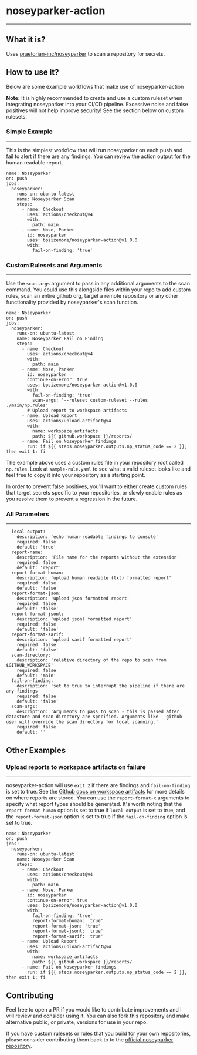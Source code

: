 # noseyparker-action
---
## What it is?
Uses [praetorian-inc/noseyparker](https://github.com/praetorian-inc/noseyparker) to scan a repository for secrets.

## How to use it?
Below are some example workflows that make use of noseyparker-action

**Note:** It is highly recommended to create and use a custom ruleset when integrating noseyparker into your CI/CD pipeline. Excessive noise and false positives will not help improve security! See the section below on custom rulesets.

### Simple Example
---
This is the simplest workflow that will run noseyparker on each push and fail to alert if there are any findings. You can review the action output for the human readable report.
```
name: Noseyparker
on: push
jobs:
  noseyparker:
    runs-on: ubuntu-latest
    name: Noseyparker Scan
    steps:
      - name: Checkout
        uses: actions/checkout@v4
        with:
          path: main
      - name: Nose, Parker
        id: noseyparker
        uses: bpsizemore/noseyparker-action@v1.0.0
        with:
          fail-on-finding: 'true'
```



### Custom Rulesets and Arguments
---
Use the `scan-args` argument to pass in any additional arguments to the scan command. You could use this alongside files within your repo to add custom rules, scan an entire github org, target a remote repository or any other functionality provided by noseyparker's scan function.
```
name: Noseyparker
on: push
jobs:
  noseyparker:
    runs-on: ubuntu-latest
    name: Noseyparker Fail on Finding
    steps:
      - name: Checkout
        uses: actions/checkout@v4
        with:
          path: main
      - name: Nose, Parker
        id: noseyparker
        continue-on-error: true
        uses: bpsizemore/noseyparker-action@v1.0.0
        with:
          fail-on-finding: 'true'
          scan-args: '--ruleset custom-ruleset --rules ./main/np.rules'
        # Upload report to workspace artifacts
      - name: Upload Report
        uses: actions/upload-artifact@v4
        with:
          name: workspace_artifacts
          path: ${{ github.workspace }}/reports/
      - name: Fail on Noseyparker findings
        run: if ${{ steps.noseyparker.outputs.np_status_code == 2 }}; then exit 1; fi
```

The example above uses a custom rules file in your repository root called `np.rules`. Look at `sample-rule.yaml` to see what a valid ruleset looks like and feel free to copy it into your repository as a starting point. 

In order to prevent false positives, you'll want to either create custom rules that target secrets specific to your repositories, or slowly enable rules as you resolve them to prevent a regression in the future.

### All Parameters
---
```
  local-output:
    description: 'echo human-readable findings to console'
    required: false
    default: 'true'
  report-name:
    description: 'File name for the reports without the extension'
    required: false
    default: 'report'
  report-format-human:
    description: 'upload human readable (txt) formatted report'
    required: false
    default: 'false'
  report-format-json:
    description: 'upload json formatted report'
    required: false
    default: 'false'
  report-format-jsonl:
    description: 'upload jsonl formatted report'
    required: false
    default: 'false'
  report-format-sarif:
    description: 'upload sarif formatted report'
    required: false
    default: 'false'
  scan-directory:
    description: 'relative directory of the repo to scan from $GITHUB_WORKSPACE'
    required: false
    default: 'main'
  fail-on-finding:
    description: 'set to true to interrupt the pipeline if there are any findings'
    required: false
    default: 'false'
  scan-args:
    description: 'Arguments to pass to scan - this is passed after datastore and scan-directory are specified. Arguments like --github-user will override the scan directory for local scanning.'
    required: false
    default: ''
```

## Other Examples

### Upload reports to workspace artifacts on failure
---
noseyparker-action will use `exit 2` if there are findings and `fail-on-finding` is set to true. See the [Github docs on workspace artifacts](https://docs.github.com/en/actions/using-workflows/storing-workflow-data-as-artifacts) for more details on where reports are stored.
You can use the `report-format-x` arguments to specify what report types should be generated. It's worth noting that the `report-format-human` option is set to true if `local-output` is set to true, and the `report-format-json` option is set to true if the `fail-on-finding` option is set to true. 

```
name: Noseyparker
on: push
jobs:
  noseyparker:
    runs-on: ubuntu-latest
    name: Noseyparker Scan
    steps:
      - name: Checkout
        uses: actions/checkout@v4
        with:
          path: main
      - name: Nose, Parker
        id: noseyparker
        continue-on-error: true
        uses: bpsizemore/noseyparker-action@v1.0.0
        with:
          fail-on-finding: 'true'
          report-format-human: 'true'
          report-format-json: 'true'
          report-format-jsonl: 'true'
          report-format-sarif: 'true'
      - name: Upload Report
        uses: actions/upload-artifact@v4
        with:
          name: workspace_artifacts
          path: ${{ github.workspace }}/reports/
      - name: Fail on Noseyparker findings
        run: if ${{ steps.noseyparker.outputs.np_status_code == 2 }}; then exit 1; fi
```

## Contributing
Feel free to open a PR if you would like to contribute improvements and I will review and consider using it. You can also fork this repository and make alternative public, or private, versions for use in your repo.

If you have custom rulesets or rules that you build for your own repositories, please consider contributing them back to to the [official noseyparker repository](https://github.com/praetorian-inc/noseyparker).
